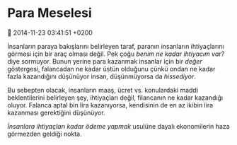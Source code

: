 Para Meselesi
=============

:date: 2014-11-23 03:41:51 +0200

İnsanların paraya bakışlarını belirleyen taraf, paranın insanların
ihtiyaçlarını görmesi için bir araç olması değil. Pek çoğu *benim ne
kadar ihtiyacım var?* diye sormuyor. Bunun yerine para kazanmak insanlar
için bir *değer* göstergesi, falancadan ne kadar üstün olduğunu çünkü
ondan ne kadar fazla kazandığını düşünüyor insan, düşünmüyorsa da
*hissediyor*.

Bu sebepten olacak, insanların maaş, ücret vs. konulardaki maddi
beklentilerini belirleyen şey, ihtiyaçları değil, filancanın ne kadar
kazandığı oluyor. Falanca aptal bin lira kazanıyorsa, kendisinin de en
az ikibin lira kazanması gerektiğini düşünüyor.

*İnsanlara ihtiyaçları kadar ödeme yapmak* usulüne dayalı ekonomilerin
haza görmezden geldiği nokta.
